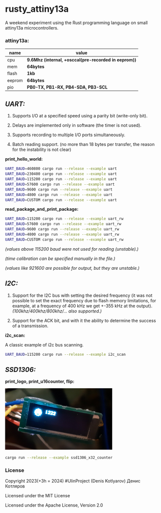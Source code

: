 # rusty_attiny13a

A weekend experiment using the Rust programming language on small attiny13a microcontrollers.


<H3>attiny13a:</H3>

| name | value |
| ---- | ----- |
| cpu | <b>9.6Mhz (internal, +osccal(pre-recorded in eeprom))</b> |
| mem | <b>64bytes</b> |
| flash | <b>1kb</b> |
| eeprom | <b>64bytes</b> |
| pio | <b>PB0-TX, PB1-RX, PB4-SDA, PB3-SCL</b> |

<H2><i>UART:</i></H2>

1. Supports I/O at a specified speed using a parity bit (write-only bit).

3. Delays are implemented only in software (the timer is not used).

4. Supports recording to multiple I/O ports simultaneously.

5. Batch reading support. (no more than 18 bytes per transfer, the reason for the instability is not clear)

<b>print_hello_world:</b>
```bash
UART_BAUD=460800 cargo run --release --example uart
UART_BAUD=230400 cargo run --release --example uart
UART_BAUD=115200 cargo run --release --example uart
UART_BAUD=57600 cargo run --release --example uart
UART_BAUD=9600 cargo run --release --example uart
UART_BAUD=4800 cargo run --release --example uart
UART_BAUD=CUSTOM cargo run --release --example uart
```
<b>read_package_and_print_package:</b>
```bash
UART_BAUD=115200 cargo run --release --example uart_rw
UART_BAUD=57600 cargo run --release --example uart_rw
UART_BAUD=9600 cargo run --release --example uart_rw
UART_BAUD=4800 cargo run --release --example uart_rw
UART_BAUD=CUSTOM cargo run --release --example uart_rw
```
<i>(values above 115200 baud were not used for reading (unstable).)</i>

<i>(time calibration can be specified manually in the file.)</i>

<i>(values like 921600 are possible for output, but they are unstable.)</i>

<H2><i>I2C:</i></H2>


1. Support for the I2C bus with setting the desired frequency (it was not possible to set the exact frequency due to flash memory limitations, for example, at a frequency of 400 kHz we get +-355 kHz at the output). <i>(100khz/400khz/800khz/... also supported.)</i>

2. Support for the ACK bit, and with it the ability to determine the success of a transmission.

<b>i2c_scan:</b>

A classic example of i2c bus scanning.

```bash
UART_BAUD=115200 cargo run --release --example i2c_scan
```

<H2><i>SSD1306:</i></H2>

<b>print_logo, print_u16counter, flip:</b>

<img src="photo/ssd1306.jpg" width="350" height="200" alt="print_logo, print_u16counter, flip"></img>

```bash
cargo run --release --example ssd1306_x32_counter
```


### License

Copyright 2023(+3h = 2024) #UlinProject (Denis Kotlyarov) Денис Котляров

Licensed under the MIT License

Licensed under the Apache License, Version 2.0
